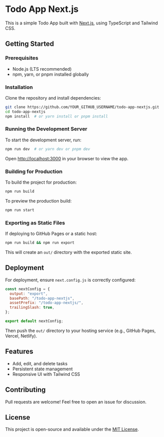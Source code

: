 # Todo App Next.js

This is a simple Todo App built with [Next.js](https://nextjs.org), using TypeScript and Tailwind CSS.

## Getting Started

### Prerequisites

- Node.js (LTS recommended)
- npm, yarn, or pnpm installed globally

### Installation

Clone the repository and install dependencies:

```bash
git clone https://github.com/YOUR_GITHUB_USERNAME/todo-app-nextjs.git
cd todo-app-nextjs
npm install  # or yarn install or pnpm install
```

### Running the Development Server

To start the development server, run:

```bash
npm run dev  # or yarn dev or pnpm dev
```

Open [http://localhost:3000](http://localhost:3000) in your browser to view the app.

### Building for Production

To build the project for production:

```bash
npm run build
```

To preview the production build:

```bash
npm run start
```

### Exporting as Static Files

If deploying to GitHub Pages or a static host:

```bash
npm run build && npm run export
```

This will create an `out/` directory with the exported static site.

## Deployment

For deployment, ensure `next.config.js` is correctly configured:

```js
const nextConfig = {
  output: "export",
  basePath: "/todo-app-nextjs",
  assetPrefix: "/todo-app-nextjs/",
  trailingSlash: true,
};

export default nextConfig;
```

Then push the `out/` directory to your hosting service (e.g., GitHub Pages, Vercel, Netlify).

## Features

- Add, edit, and delete tasks
- Persistent state management
- Responsive UI with Tailwind CSS

## Contributing

Pull requests are welcome! Feel free to open an issue for discussion.

## License

This project is open-source and available under the [MIT License](LICENSE).
